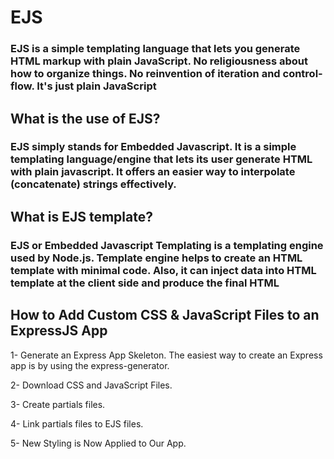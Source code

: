 # EJS

### EJS is a simple templating language that lets you generate HTML markup with plain JavaScript. No religiousness about how to organize things. No reinvention of iteration and control-flow. It's just plain JavaScript

## What is the use of EJS?

### EJS simply stands for Embedded Javascript. It is a simple templating language/engine that lets its user generate HTML with plain javascript. It offers an easier way to interpolate (concatenate) strings effectively.

## What is EJS template?

### EJS or Embedded Javascript Templating is a templating engine used by Node.js. Template engine helps to create an HTML template with minimal code. Also, it can inject data into HTML template at the client side and produce the final HTML

## How to Add Custom CSS & JavaScript Files to an ExpressJS App

1- Generate an Express App Skeleton. The easiest way to create an Express app is by using the express-generator.

2- Download CSS and JavaScript Files.

3- Create partials files.

4- Link partials files to EJS files.

5- New Styling is Now Applied to Our App.